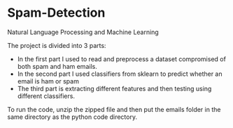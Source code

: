 # Spam-Detection
Natural Language Processing and Machine Learning

The project is divided into 3 parts:

- In the first part I used to read and preprocess a dataset compromised of both spam and ham emails.
- In the second part I used classifiers from sklearn to predict whether an email is ham or spam
- The third part is extracting different features and then testing using different classifiers.


To run the code, unzip the zipped file and then put the emails folder in the same directory as the python code directory.
